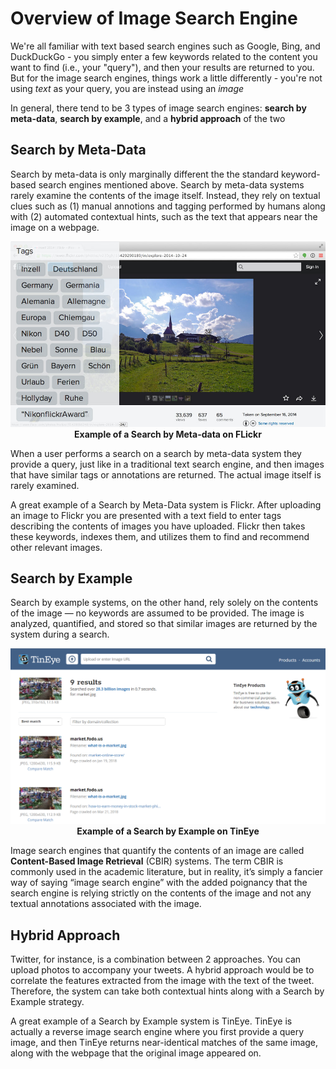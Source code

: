 # Overview of Image Search Engine

We're all familiar with text based search engines such as Google, Bing, and DuckDuckGo - you simply enter a few keywords related to the content you want to find (i.e., your "query"), and then your results are returned to you. But for the image search engines, things work a little differently - you're not using _text_ as your query, you are instead using an _image_

In general, there tend to be 3 types of image search engines: **search by meta-data**, **search by example**, and a **hybrid approach** of the two

## Search by Meta-Data
Search by meta-data is only marginally different the the standard keyword-based search engines mentioned above. Search by meta-data systems rarely examine the contents of the image itself. Instead, they rely on textual clues such as (1) manual annotions and tagging performed by humans along with (2) automated contextual hints, such as the text that appears near the image on a webpage.

<p align="center">
    <img src="https://github.com/khanhducle/khanhducle.github.io/blob/master/images/cbir_flickr_example.jpg" alt>
    <b>Example of a Search by Meta-data on FLickr</b>
</p>

When a user performs a search on a search by meta-data system they provide a query, just like in a traditional text search engine, and then images that have similar tags or annotations are returned. The actual image itself is rarely examined.

A great example of a Search by Meta-Data system is Flickr. After uploading an image to Flickr you are presented with a text field to enter tags describing the contents of images you have uploaded. Flickr then takes these keywords, indexes them, and utilizes them to find and recommend other relevant images.

## Search by Example
Search by example systems, on the other hand, rely solely on the contents of the image — no keywords are assumed to be provided. The image is analyzed, quantified, and stored so that similar images are returned by the system during a search.

<p align="center">
    <img src="https://github.com/khanhducle/khanhducle.github.io/blob/master/images/tineye_market.PNG" alt>
    <b>Example of a Search by Example on TinEye</b>
</p>

Image search engines that quantify the contents of an image are called **Content-Based Image Retrieval** (CBIR) systems. The term CBIR is commonly used in the academic literature, but in reality, it’s simply a fancier way of saying “image search engine” with the added poignancy that the search engine is relying strictly on the contents of the image and not any textual annotations associated with the image.

## Hybrid Approach

Twitter, for instance, is a combination between 2 approaches. You can upload photos to accompany your tweets. A hybrid approach would be to correlate the features extracted from the image with the text of the tweet. Therefore, the system can take both contextual hints along with a Search by Example strategy.



A great example of a Search by Example system is TinEye. TinEye is actually a reverse image search engine where you first provide a query image, and then TinEye returns near-identical matches of the same image, along with the webpage that the original image appeared on.
